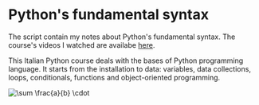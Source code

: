 # Python's fundamental syntax
The script contain my notes about Python's fundamental syntax. The course's videos I watched are availabe [here](https://www.youtube.com/playlist?list=PLP5MAKLy8lP8FAytdm2ncZbPioA9A2SgF).

This Italian Python course deals with the bases of Python programming language. It starts from the installation to data: variables, data collections, loops, conditionals, functions and object-oriented programming.


<img src="https://latex.codecogs.com/svg.image?\sum&space;\frac{a}{b}&space;\cdot&space;" title="\sum \frac{a}{b} \cdot " />
